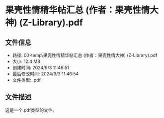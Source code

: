 ﻿# 果壳性情精华帖汇总 (作者：果壳性情大神) (Z-Library).pdf

## 文件信息
- 路径: 00-temp\果壳性情精华帖汇总 (作者：果壳性情大神) (Z-Library).pdf
- 大小: 12.4 MB
- 创建时间: 2024/9/3 11:46:51
- 最后修改时间: 2024/9/3 11:46:54
- 文件类型: .pdf

## 文件描述
这是一个.pdf类型的文件。

